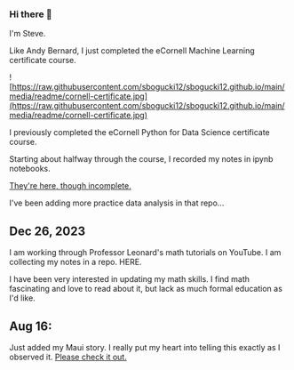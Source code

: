 ### Hi there 👋

I'm Steve. 

Like Andy Bernard, I just completed the eCornell Machine Learning certificate course.  

![https://raw.githubusercontent.com/sbogucki12/sbogucki12.github.io/main/media/readme/cornell-certificate.jpg](https://raw.githubusercontent.com/sbogucki12/sbogucki12.github.io/main/media/readme/cornell-certificate.jpg)


I previously completed the eCornell Python for Data Science certificate course.  

Starting about halfway through the course, I recorded my notes in ipynb notebooks.   

[They're here, though incomplete.](https://github.com/sbogucki12/datascience)

I've been adding more practice data analysis in that repo...

## Dec 26, 2023

I am working through Professor Leonard's math tutorials on YouTube.  I am collecting my notes in a repo.  HERE. 

I have been very interested in updating my math skills.  I find math fascinating and love to read about it, but lack as much formal education as I'd like. 

## Aug 16:

Just added my Maui story.  I really put my heart into telling this exactly as I observed it.  [Please check it out.](https://bogoodski.com/maui.html)



 




